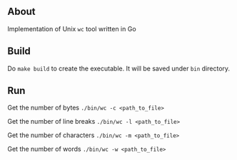 ## About

Implementation of Unix `wc` tool written in Go

## Build

Do `make build` to create the executable. It will be saved under `bin` directory.

## Run

Get the number of bytes
`./bin/wc -c <path_to_file>`

Get the number of line breaks
`./bin/wc -l <path_to_file>`

Get the number of characters
`./bin/wc -m <path_to_file>`

Get the number of words
`./bin/wc -w <path_to_file>`

